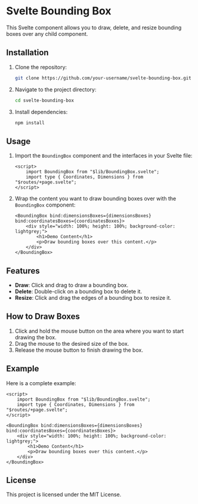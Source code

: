 # Svelte Bounding Box

This Svelte component allows you to draw, delete, and resize bounding boxes over any child component.

## Installation

1. Clone the repository:
    ```sh
    git clone https://github.com/your-username/svelte-bounding-box.git
    ```

2. Navigate to the project directory:
    ```sh
    cd svelte-bounding-box
    ```

3. Install dependencies:
    ```sh
    npm install
    ```

## Usage

1. Import the `BoundingBox` component and the interfaces in your Svelte file:
    ```svelte
    <script>
        import BoundingBox from "$lib/BoundingBox.svelte";
        import type { Coordinates, Dimensions } from "$routes/+page.svelte";
    </script>
    ```

2. Wrap the content you want to draw bounding boxes over with the `BoundingBox` component:
    ```svelte
    <BoundingBox bind:dimensionsBoxes={dimensionsBoxes} bind:coordinatesBoxes={coordinatesBoxes}>
        <div style="width: 100%; height: 100%; background-color: lightgrey;">
            <h1>Demo Content</h1>
            <p>Draw bounding boxes over this content.</p>
        </div>
    </BoundingBox>
    ```

## Features

- **Draw**: Click and drag to draw a bounding box.
- **Delete**: Double-click on a bounding box to delete it.
- **Resize**: Click and drag the edges of a bounding box to resize it.

## How to Draw Boxes

1. Click and hold the mouse button on the area where you want to start drawing the box.
2. Drag the mouse to the desired size of the box.
3. Release the mouse button to finish drawing the box.

## Example

Here is a complete example:

```svelte
<script>
    import BoundingBox from "$lib/BoundingBox.svelte";
    import type { Coordinates, Dimensions } from "$routes/+page.svelte";
</script>

<BoundingBox bind:dimensionsBoxes={dimensionsBoxes} bind:coordinatesBoxes={coordinatesBoxes}>
    <div style="width: 100%; height: 100%; background-color: lightgrey;">
        <h1>Demo Content</h1>
        <p>Draw bounding boxes over this content.</p>
    </div>
</BoundingBox>
```

## License

This project is licensed under the MIT License.
